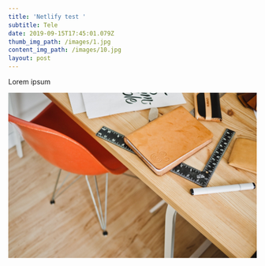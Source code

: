 ```yaml
---
title: 'Netlify test '
subtitle: Tele
date: 2019-09-15T17:45:01.079Z
thumb_img_path: /images/1.jpg
content_img_path: /images/10.jpg
layout: post
---
```

Lorem ipsum

![Office](/images/11.jpg "Test")
